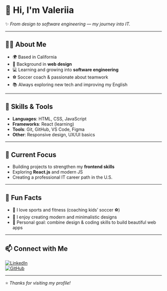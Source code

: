 # 👋 Hi, I'm Valeriia  

✨ *From design to software engineering — my journey into IT.*  

---

## 🧑‍💻 About Me  
- 🌍 Based in California  
- 🎨 Background in **web design**  
- 💻 Learning and growing into **software engineering**  
- ⚽ Soccer coach & passionate about teamwork  
- 📚 Always exploring new tech and improving my English  

---

## 🚀 Skills & Tools  
- **Languages**: HTML, CSS, JavaScript  
- **Frameworks**: React (learning)  
- **Tools**: Git, GitHub, VS Code, Figma  
- **Other**: Responsive design, UX/UI basics  

---

## 📌 Current Focus  
- Building projects to strengthen my **frontend skills**  
- Exploring **React.js** and modern JS  
- Creating a professional IT career path in the U.S.  

---

## 🌟 Fun Facts  
- 🏃 I love sports and fitness (coaching kids’ soccer ⚽)  
- 🎨 I enjoy creating modern and minimalistic designs  
- 🌱 Personal goal: combine design & coding skills to build beautiful web apps  

---

## 📫 Connect with Me  
[![LinkedIn](https://img.shields.io/badge/-LinkedIn-blue?style=for-the-badge&logo=linkedin)](https://www.linkedin.com/in/valeriia-lutskova-950b2b242/)  
[![GitHub](https://img.shields.io/badge/-GitHub-000?style=for-the-badge&logo=github)](https://github.com/Valeriia0730)  

---
⭐️ *Thanks for visiting my profile!*  
